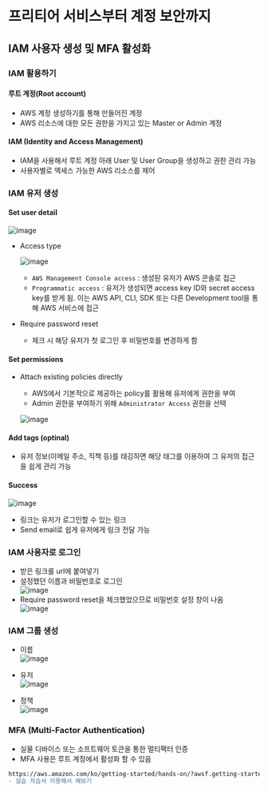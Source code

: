 # 프리티어 서비스부터 계정 보안까지
## IAM 사용자 생성 및 MFA 활성화
### IAM 활용하기
#### 루트 계정(Root account)
- AWS 계정 생성하기를 통해 만들어진 계정
- AWS 리소스에 대한 모든 권한을 가지고 있는 Master or Admin 계정

#### IAM (Identity and Access Management)
- IAM을 사용해서 루트 계정 아래 User 및 User Group을 생성하고 권한 관리 가능
- 사용자별로 액세스 가능한 AWS 리소스를 제어

### IAM 유저 생성
#### Set user detail
![image](https://user-images.githubusercontent.com/79209568/167327851-54ea645a-a77d-4ad6-b985-ad26bdb97ea1.png)

- Access type  
  
  ![image](https://user-images.githubusercontent.com/79209568/167327350-b9ad108d-1f83-4fbd-af99-a9347aac8db8.png)
  - `AWS Management Console access` : 생성된 유저가 AWS 콘솔로 접근
  - `Programmatic access` : 유저가 생성되면 access key ID와 secret access key를 받게 됨. 이는 AWS API, CLI, SDK 또는 다른 Development tool을 통해 AWS 서비스에 접근

- Require password reset
  - 체크 시 해당 유저가 첫 로그인 후 비밀번호를 변경하게 함

#### Set permissions
- Attach existing policies directly
  - AWS에서 기본적으로 제공하는 policy를 활용해 유저에게 권한을 부여
  - Admin 권한을 부여하기 위해 `Administrator Access` 권한을 선택  
  
  ![image](https://user-images.githubusercontent.com/79209568/167328782-def1111f-d72f-4610-b472-539c2197de54.png)

#### Add tags (optinal)
- 유저 정보(이메일 주소, 직책 등)를 태깅하면 해당 태그를 이용하여 그 유저의 접근을 쉽게 관리 가능

#### Success
![image](https://user-images.githubusercontent.com/79209568/167329140-0d029bb5-f22e-4243-b540-8b2b6a222ca6.png)
- 링크는 유저가 로그인할 수 있는 링크
- Send email로 쉽게 유저에게 링크 전달 가능

### IAM 사용자로 로그인
- 받은 링크를 url에 붙여넣기
- 설정했던 이름과 비밀번호로 로그인  
  ![image](https://user-images.githubusercontent.com/79209568/167329467-ca46107a-e403-462d-99d9-dff1af3e3833.png)
- Require password reset을 체크했었으므로 비밀번호 설정 창이 나옴   
  ![image](https://user-images.githubusercontent.com/79209568/167329586-e45d7c03-f792-47c8-804a-73a88d20e83d.png)

### IAM 그룹 생성
- 이름  
  ![image](https://user-images.githubusercontent.com/79209568/167330469-c46676c8-6cf5-4cd2-bc47-5fd42353d570.png)  
  
- 유저  
  ![image](https://user-images.githubusercontent.com/79209568/167330484-33b44748-34cb-4d86-a1d0-9d720ab64a6c.png)  

- 정책  
  ![image](https://user-images.githubusercontent.com/79209568/167330568-4317ed96-631e-4291-a016-4d3a7a9bcd80.png)  

### MFA (Multi-Factor Authentication)
- 실물 디바이스 또는 소프트웨어 토큰을 통한 멀티팩터 인증
- MFA 사용은 루트 계정에서 활성화 할 수 있음


```diff
https://aws.amazon.com/ko/getting-started/hands-on/?awsf.getting-started-category=*all&awsf.getting-started-level=level%23100&awsf.getting-started-content-type=*all
- 실습 자습서 이용해서 해보기
```
